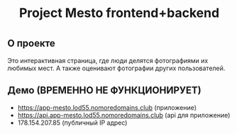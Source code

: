<h1 align="center"> Project Mesto frontend+backend <h1>

## О проекте
Это интерактивная страница, где люди делятся фотографиями их любимых мест.
А также оценивают фотографии других пользователей.

## Демо (ВРЕМЕННО НЕ ФУНКЦИОНИРУЕТ)
- https://app-mesto.lod55.nomoredomains.club (приложение)
- https://api.app-mesto.lod55.nomoredomains.club (api для приложение)
- 178.154.207.85 (публичный IP адрес)

